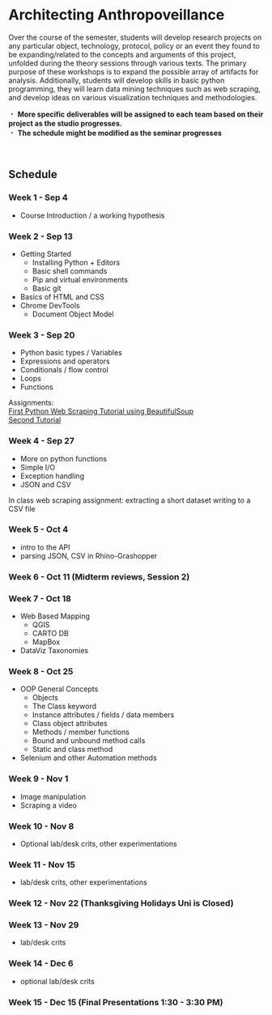 # Architecting Anthropoveillance

Over the course of the semester, students will develop research projects on any particular object, technology, protocol, policy or an event they found to be expanding/related to the concepts and arguments of this project, unfolded during the theory sessions through various texts. The primary purpose of these workshops is to expand the possible array of artifacts for analysis. Additionally, students will develop skills in basic python programming, they will learn data mining techniques such as web scraping, and develop ideas on various visualization techniques and methodologies.


&#65121; **More specific deliverables will be assigned to each team based on their project as the studio progresses.**  
&#65121; **The schedule might be modified as the seminar progresses**

&nbsp;
&nbsp;

## Schedule

### Week 1 - Sep 4

* Course Introduction / a working hypothesis 

### Week 2 - Sep 13

* Getting Started
    * Installing Python + Editors
    * Basic shell commands
    * Pip and virtual environments
    * Basic git
* Basics of HTML and CSS
* Chrome DevTools
    * Document Object Model

### Week 3 - Sep 20

* Python basic types / Variables
* Expressions and operators
* Conditionals / flow control
* Loops
* Functions

Assignments: </br>
[First Python Web Scraping Tutorial using BeautifulSoup](https://www.dataquest.io/blog/web-scraping-tutorial-python/) </br> 
[Second Tutorial](https://first-web-scraper.readthedocs.io/en/latest/)

### Week 4 - Sep 27

* More on python functions
* Simple I/O
* Exception handling
* JSON and CSV

In class web scraping assignment: extracting a short dataset writing to a CSV file

### Week 5 - Oct 4

* intro to the API
* parsing JSON, CSV in Rhino-Grashopper

### Week 6 - Oct 11 (Midterm reviews, Session 2)

### Week 7 - Oct 18

* Web Based Mapping
    * QGIS
    * CARTO DB
    * MapBox
* DataViz Taxonomies

### Week 8 - Oct 25

* OOP General Concepts
    * Objects
    * The Class keyword
    * Instance attributes / fields / data members
    * Class object attributes
    * Methods / member functions
    * Bound and unbound method calls
    * Static and class method
* Selenium and other Automation methods

### Week 9 - Nov 1

* Image manipulation
* Scraping a video

### Week 10 - Nov 8

* Optional lab/desk crits, other experimentations

### Week 11 - Nov 15

* lab/desk crits, other experimentations

### Week 12 - Nov 22 (Thanksgiving Holidays Uni is Closed)

### Week 13 - Nov 29

* lab/desk crits

### Week 14 - Dec 6

* optional lab/desk crits

### Week 15 - Dec 15 (Final Presentations 1:30 - 3:30 PM)
